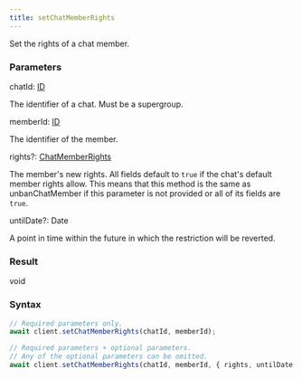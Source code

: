 ```yaml
---
title: setChatMemberRights
---
```


Set the rights of a chat member.<span class="select-none">  </span>

### Parameters 

<div class="flex flex-col gap-3"><div><div class="font-mono" id="p_chatId" data-anchor><span class="font-bold">chatId</span><span class="opacity-50">:</span> <a href="/gh/types/id"  >ID</a></div><div class="pl-3"><div class="no-margin">

The identifier of a chat. Must be a supergroup.

</div></div></div><div><div class="font-mono" id="p_memberId" data-anchor><span class="font-bold">memberId</span><span class="opacity-50">:</span> <a href="/gh/types/id"  >ID</a></div><div class="pl-3"><div class="no-margin">

The identifier of the member.

</div></div></div><div class="flex flex-col gap-3"><div><div class="flex gap-2"><div class="font-mono p" id="p_rights" data-anchor><span class="font-bold">rights</span><span class="opacity-50"><span title="Optional" class="cursor-help">?</span>:</span> <a href="/gh/types/chatmemberrights"  >ChatMemberRights</a></div></div><div class="pl-3"><div class="no-margin">

The member's new rights. All fields default to `true` if the chat's default member rights allow. This means that this method is the same as unbanChatMember if this parameter is not provided or all of its fields are `true`.

</div></div></div><div><div class="flex gap-2"><div class="font-mono p" id="p_untilDate" data-anchor><span class="font-bold">untilDate</span><span class="opacity-50"><span title="Optional" class="cursor-help">?</span>:</span> <span href="/">Date</span></div></div><div class="pl-3"><div class="no-margin">

A point in time within the future in which the restriction will be reverted.

</div></div></div></div></div>

### Result 

<div class="font-mono"><span>void</span></div>

### Syntax

```ts
// Required parameters only.
await client.setChatMemberRights(chatId, memberId);

// Required parameters + optional parameters.
// Any of the optional parameters can be omitted.
await client.setChatMemberRights(chatId, memberId, { rights, untilDate });
```



